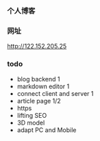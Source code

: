 ### 个人博客

### 网址

http://122.152.205.25

### todo
* blog backend 1
* markdown editor 1
* connect client and server 1
* article page 1/2
* https 
* lifting SEO
* 3D model
* adapt PC and Mobile